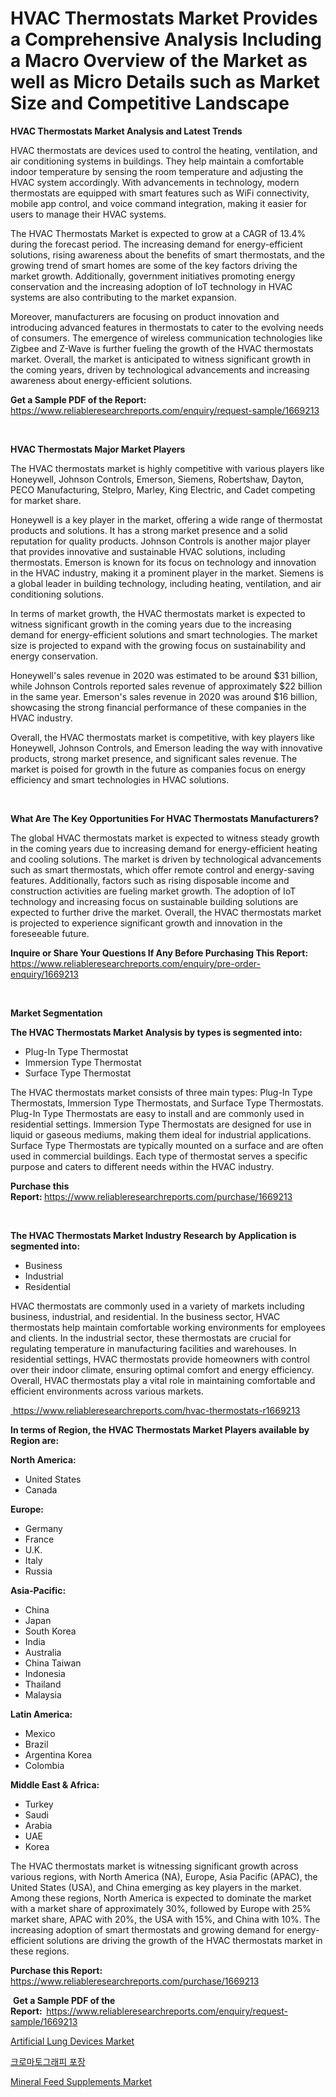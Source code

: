 <p><h1>HVAC Thermostats Market Provides a Comprehensive Analysis Including a Macro Overview of the Market as well as Micro Details such as Market Size and Competitive Landscape</h1></p><p><strong>HVAC Thermostats Market Analysis and Latest Trends</strong></p>
<p><p>HVAC thermostats are devices used to control the heating, ventilation, and air conditioning systems in buildings. They help maintain a comfortable indoor temperature by sensing the room temperature and adjusting the HVAC system accordingly. With advancements in technology, modern thermostats are equipped with smart features such as WiFi connectivity, mobile app control, and voice command integration, making it easier for users to manage their HVAC systems.</p><p>The HVAC Thermostats Market is expected to grow at a CAGR of 13.4% during the forecast period. The increasing demand for energy-efficient solutions, rising awareness about the benefits of smart thermostats, and the growing trend of smart homes are some of the key factors driving the market growth. Additionally, government initiatives promoting energy conservation and the increasing adoption of IoT technology in HVAC systems are also contributing to the market expansion.</p><p>Moreover, manufacturers are focusing on product innovation and introducing advanced features in thermostats to cater to the evolving needs of consumers. The emergence of wireless communication technologies like Zigbee and Z-Wave is further fueling the growth of the HVAC thermostats market. Overall, the market is anticipated to witness significant growth in the coming years, driven by technological advancements and increasing awareness about energy-efficient solutions.</p></p>
<p><strong>Get a Sample PDF of the Report:&nbsp;</strong> <a href="https://www.reliableresearchreports.com/enquiry/request-sample/1669213">https://www.reliableresearchreports.com/enquiry/request-sample/1669213</a></p>
<p>&nbsp;</p>
<p><strong>HVAC Thermostats Major Market Players</strong></p>
<p><p>The HVAC thermostats market is highly competitive with various players like Honeywell, Johnson Controls, Emerson, Siemens, Robertshaw, Dayton, PECO Manufacturing, Stelpro, Marley, King Electric, and Cadet competing for market share. </p><p>Honeywell is a key player in the market, offering a wide range of thermostat products and solutions. It has a strong market presence and a solid reputation for quality products. Johnson Controls is another major player that provides innovative and sustainable HVAC solutions, including thermostats. Emerson is known for its focus on technology and innovation in the HVAC industry, making it a prominent player in the market. Siemens is a global leader in building technology, including heating, ventilation, and air conditioning solutions.</p><p>In terms of market growth, the HVAC thermostats market is expected to witness significant growth in the coming years due to the increasing demand for energy-efficient solutions and smart technologies. The market size is projected to expand with the growing focus on sustainability and energy conservation.</p><p>Honeywell's sales revenue in 2020 was estimated to be around $31 billion, while Johnson Controls reported sales revenue of approximately $22 billion in the same year. Emerson's sales revenue in 2020 was around $16 billion, showcasing the strong financial performance of these companies in the HVAC industry.</p><p>Overall, the HVAC thermostats market is competitive, with key players like Honeywell, Johnson Controls, and Emerson leading the way with innovative products, strong market presence, and significant sales revenue. The market is poised for growth in the future as companies focus on energy efficiency and smart technologies in HVAC solutions.</p></p>
<p>&nbsp;</p>
<p><strong>What Are The Key Opportunities For HVAC Thermostats Manufacturers?</strong></p>
<p><p>The global HVAC thermostats market is expected to witness steady growth in the coming years due to increasing demand for energy-efficient heating and cooling solutions. The market is driven by technological advancements such as smart thermostats, which offer remote control and energy-saving features. Additionally, factors such as rising disposable income and construction activities are fueling market growth. The adoption of IoT technology and increasing focus on sustainable building solutions are expected to further drive the market. Overall, the HVAC thermostats market is projected to experience significant growth and innovation in the foreseeable future.</p></p>
<p><strong>Inquire or Share Your Questions If Any Before Purchasing This Report:</strong> <a href="https://www.reliableresearchreports.com/enquiry/pre-order-enquiry/1669213">https://www.reliableresearchreports.com/enquiry/pre-order-enquiry/1669213</a></p>
<p>&nbsp;</p>
<p><strong>Market Segmentation</strong></p>
<p><strong>The HVAC Thermostats Market Analysis by types is segmented into:</strong></p>
<p><ul><li>Plug-In Type Thermostat</li><li>Immersion Type Thermostat</li><li>Surface Type Thermostat</li></ul></p>
<p><p>The HVAC thermostats market consists of three main types: Plug-In Type Thermostats, Immersion Type Thermostats, and Surface Type Thermostats. Plug-In Type Thermostats are easy to install and are commonly used in residential settings. Immersion Type Thermostats are designed for use in liquid or gaseous mediums, making them ideal for industrial applications. Surface Type Thermostats are typically mounted on a surface and are often used in commercial buildings. Each type of thermostat serves a specific purpose and caters to different needs within the HVAC industry.</p></p>
<p><strong>Purchase this Report:&nbsp;</strong><a href="https://www.reliableresearchreports.com/purchase/1669213">https://www.reliableresearchreports.com/purchase/1669213</a></p>
<p>&nbsp;</p>
<p><strong>The HVAC Thermostats Market Industry Research by Application is segmented into:</strong></p>
<p><ul><li>Business</li><li>Industrial</li><li>Residential</li></ul></p>
<p><p>HVAC thermostats are commonly used in a variety of markets including business, industrial, and residential. In the business sector, HVAC thermostats help maintain comfortable working environments for employees and clients. In the industrial sector, these thermostats are crucial for regulating temperature in manufacturing facilities and warehouses. In residential settings, HVAC thermostats provide homeowners with control over their indoor climate, ensuring optimal comfort and energy efficiency. Overall, HVAC thermostats play a vital role in maintaining comfortable and efficient environments across various markets.</p></p>
<p><a href="https://www.reliableresearchreports.com/hvac-thermostats-r1669213">&nbsp;https://www.reliableresearchreports.com/hvac-thermostats-r1669213</a></p>
<p><strong>In terms of Region, the HVAC Thermostats Market Players available by Region are:</strong></p>
<p>
    <p> <strong> North America: </strong>
        <ul>
            <li>United States</li>
            <li>Canada</li>
        </ul>
        </p> 
    <p> <strong> Europe: </strong>
        <ul>
            <li>Germany</li>
            <li>France</li>
            <li>U.K.</li>
            <li>Italy</li>
            <li>Russia</li>
        </ul>
        </p> 
    <p> <strong> Asia-Pacific: </strong>
        <ul>
            <li>China</li>
            <li>Japan</li>
            <li>South Korea</li>
            <li>India</li>
            <li>Australia</li>
            <li>China Taiwan</li>
            <li>Indonesia</li>
            <li>Thailand</li>
            <li>Malaysia</li>
        </ul>
        </p> 
    <p> <strong> Latin America: </strong>
        <ul>
            <li>Mexico</li>
            <li>Brazil</li>
            <li>Argentina Korea</li>
            <li>Colombia</li>
        </ul>
        </p> 
    <p> <strong> Middle East & Africa: </strong>
        <ul>
            <li>Turkey</li>
            <li>Saudi</li>
            <li>Arabia</li>
            <li>UAE</li>
            <li>Korea</li>
        </ul>
    </p>
    </p>
<p><p>The HVAC thermostats market is witnessing significant growth across various regions, with North America (NA), Europe, Asia Pacific (APAC), the United States (USA), and China emerging as key players in the market. Among these regions, North America is expected to dominate the market with a market share of approximately 30%, followed by Europe with 25% market share, APAC with 20%, the USA with 15%, and China with 10%. The increasing adoption of smart thermostats and growing demand for energy-efficient solutions are driving the growth of the HVAC thermostats market in these regions.</p></p>
<p><strong>Purchase this Report: </strong><a href="https://www.reliableresearchreports.com/purchase/1669213">https://www.reliableresearchreports.com/purchase/1669213</a></p>
<p>&nbsp;<strong>Get a Sample PDF of the Report:&nbsp;&nbsp;</strong><a href="https://www.reliableresearchreports.com/enquiry/request-sample/1669213">https://www.reliableresearchreports.com/enquiry/request-sample/1669213</a></p>
<p><strong></strong></p>
<p><p><a href="https://www.linkedin.com/pulse/artificial-lung-devices-market-share-amp-new-trends-analysis-report-aaxkf?trackingId=HH9D6P%2BqNfHjwclqK3HJ3g%3D%3D">Artificial Lung Devices Market</a></p><p><a href="https://github.com/iansanftyord09878/Market-Research-Report-List-1/blob/main/989760726069.md">크로마토그래피 포장</a></p><p><a href="https://www.linkedin.com/pulse/mineral-feed-supplements-market-research-report-provides-critical-5yfxf?trackingId=2TIvnO%2B5jxAlFTZLUmoVJw%3D%3D">Mineral Feed Supplements Market</a></p></p>